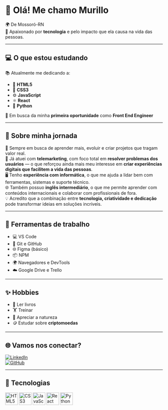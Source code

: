 # 👋 Olá! Me chamo Murillo

🌍 De Mossoró-RN  
💙 Apaixonado por **tecnologia** e pelo impacto que ela causa na vida das pessoas.

---

## 💻 O que estou estudando

📚 Atualmente me dedicando a:

- 🧱 **HTML5**  
- 🎨 **CSS3**  
- ⚙️ **JavaScript**  
- ⚛️ **React**  
- 🐍 **Python**

🎯 Em busca da minha **primeira oportunidade** como **Front End Engineer**

---

## 🌱 Sobre minha jornada

🧠 Sempre em busca de aprender mais, evoluir e criar projetos que tragam valor real.  
💼 Já atuei com **telemarketing**, com foco total em **resolver problemas dos usuários** — o que reforçou ainda mais meu interesse em **criar experiências digitais que facilitem a vida das pessoas**.  
🖥️ Tenho **experiência com informática**, o que me ajuda a lidar bem com ferramentas, sistemas e suporte técnico.  
🌐 Também possuo **inglês intermediário**, o que me permite aprender com conteúdos internacionais e colaborar com profissionais de fora.  
💡 Acredito que a combinação entre **tecnologia, criatividade e dedicação** pode transformar ideias em soluções incríveis.

---

## 🧰 Ferramentas de trabalho

- 💻 VS Code  
- 🧠 Git e GitHub  
- 🌐 Figma (básico)   
- 📦 NPM  
- 🌍 Navegadores e DevTools  
- ☁️ Google Drive e Trello  

---

## ✨ Hobbies

- 📖 Ler livros  
- 🏋️ Treinar  
- 🌄 Apreciar a natureza  
- 🪙 Estudar sobre **criptomoedas**

---

## 🌐 Vamos nos conectar?

[![LinkedIn](https://img.shields.io/badge/LinkedIn-blue?style=for-the-badge&logo=linkedin)](https://www.linkedin.com/in/murillo-teixeira-403692229/)  
[![GitHub](https://img.shields.io/badge/GitHub-000?style=for-the-badge&logo=github&logoColor=white)](https://github.com/Murilloteixeira9)

---

## 🚀 Tecnologias

<p align="left">
  <img src="https://cdn.jsdelivr.net/gh/devicons/devicon/icons/html5/html5-original.svg" width="40" alt="HTML5" />
  <img src="https://cdn.jsdelivr.net/gh/devicons/devicon/icons/css3/css3-original.svg" width="40" alt="CSS3" />
  <img src="https://cdn.jsdelivr.net/gh/devicons/devicon/icons/javascript/javascript-original.svg" width="40" alt="JavaScript" />
  <img src="https://cdn.jsdelivr.net/gh/devicons/devicon/icons/react/react-original.svg" width="40" alt="React" />
  <img src="https://cdn.jsdelivr.net/gh/devicons/devicon/icons/python/python-original.svg" width="40" alt="Python" />
</p>
